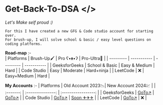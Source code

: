 # Get-Back-To-DSA </>
*Let's Make self proud :)*

```text
For this I have created a new GFG & Code studio account for starting over.  
For brush-up, I will solve school & basic / easy level questions on coding platforms. 
```
**Road-map** :-  
| Platforms | Brush-Up🖌️ | Pro ʕ•ᴥ•ʔ | Pro-Ultra🧸 |
| --------- | ----------- | --------- | ----------- |
| GeeksforGeeks | School & Basic | Easy & Medium | Hard |
| Code Studio | Easy | Moderate | Hard+ninja |
| LeetCode | ❌ | Easy+Medium | Hard |

**My Accounts** :-
| Platforms | Old Account 2023📉| New Account 2024💹 |
| :-------: | :---------------: | :-----------------: |
| GeeksforGeeks | <a href="https://auth.geeksforgeeks.org/user/mr_rajnix" target="_blank">GoTo↗</a> | <a href="https://auth.geeksforgeeks.org/user/911rajnish" target="_blank">GoTo↗</a> |
| Code Studio | <a href="https://www.codingninjas.com/studio/profile/6f87d7b3-d340-4f9e-92da-bd7828f80cb7" target="_blank">GoTo↗</a> | <a href="#" target="_blank">Soon ✈✈✈</a> |
| LeetCode | <a href="https://leetcode.com/Mr-RajniX/" target="_blank">GoTo↗</a> | ❌ |

<!-- <mark>**Progress-Bar**</mark> :- -->

